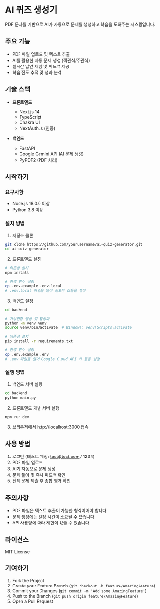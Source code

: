 # AI 퀴즈 생성기

PDF 문서를 기반으로 AI가 자동으로 문제를 생성하고 학습을 도와주는 시스템입니다.

## 주요 기능

- PDF 파일 업로드 및 텍스트 추출
- AI를 활용한 자동 문제 생성 (객관식/주관식)
- 실시간 답안 채점 및 피드백 제공
- 학습 진도 추적 및 성과 분석

## 기술 스택

- **프론트엔드**
  - Next.js 14
  - TypeScript
  - Chakra UI
  - NextAuth.js (인증)

- **백엔드**
  - FastAPI
  - Google Gemini API (AI 문제 생성)
  - PyPDF2 (PDF 처리)

## 시작하기

### 요구사항

- Node.js 18.0.0 이상
- Python 3.8 이상

### 설치 방법

1. 저장소 클론
```bash
git clone https://github.com/yourusername/ai-quiz-generator.git
cd ai-quiz-generator
```

2. 프론트엔드 설정
```bash
# 의존성 설치
npm install

# 환경 변수 설정
cp .env.example .env.local
# .env.local 파일을 열어 필요한 값들을 설정
```

3. 백엔드 설정
```bash
cd backend

# 가상환경 생성 및 활성화
python -m venv venv
source venv/bin/activate  # Windows: venv\Scripts\activate

# 의존성 설치
pip install -r requirements.txt

# 환경 변수 설정
cp .env.example .env
# .env 파일을 열어 Google Cloud API 키 등을 설정
```

### 실행 방법

1. 백엔드 서버 실행
```bash
cd backend
python main.py
```

2. 프론트엔드 개발 서버 실행
```bash
npm run dev
```

3. 브라우저에서 http://localhost:3000 접속

## 사용 방법

1. 로그인 (테스트 계정: test@test.com / 1234)
2. PDF 파일 업로드
3. AI가 자동으로 문제 생성
4. 문제 풀이 및 즉시 피드백 확인
5. 전체 문제 제출 후 종합 평가 확인

## 주의사항

- PDF 파일은 텍스트 추출이 가능한 형식이어야 합니다
- 문제 생성에는 일정 시간이 소요될 수 있습니다
- API 사용량에 따라 제한이 있을 수 있습니다

## 라이선스

MIT License

## 기여하기

1. Fork the Project
2. Create your Feature Branch (`git checkout -b feature/AmazingFeature`)
3. Commit your Changes (`git commit -m 'Add some AmazingFeature'`)
4. Push to the Branch (`git push origin feature/AmazingFeature`)
5. Open a Pull Request 
